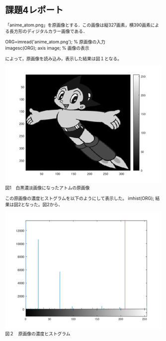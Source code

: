# 課題4レポート

「anime_atom.png」を原画像とする．この画像は縦327画素，横390画素による長方形のディジタルカラー画像である．

ORG=imread('anime_atom.png'); % 原画像の入力  
imagesc(ORG); axis image; % 画像の表示

によって，原画像を読み込み，表示した結果は図１となる。

![原画像](https://github.com/Takuyaz/lecture_image_processing/blob/master/image/kadai4/gennga.png)  
図1　白黒濃淡画像になったアトムの原画像

この原画像の濃度ヒストグラムを以下のようにして表示した。
imhist(ORG);
結果は図2となった。図2から、

![原画像](https://github.com/Takuyaz/lecture_image_processing/blob/master/image/kadai4/ヒストグラム.png)  
図２　原画像の濃度ヒストグラム


